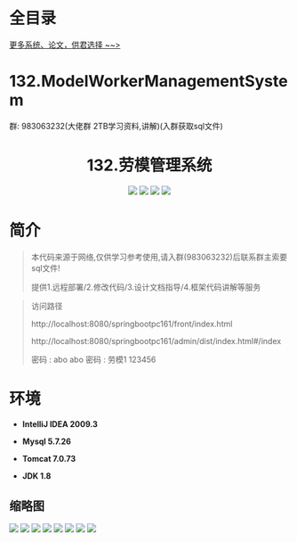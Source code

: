 # 全目录

[更多系统、论文，供君选择 ~~>](https://www.yuque.com/wisebit/blog)


# 132.ModelWorkerManagementSystem

<p>群: 983063232(大佬群 2TB学习资料,讲解)(入群获取sql文件)</p>

<p><h1 align="center">132.劳模管理系统</h1></p>


<p align="center">
	<img src="https://img.shields.io/badge/jdk-1.8-orange.svg"/>
    <img src="https://img.shields.io/badge/springBoot-5.x-lightgrey.svg"/>
    <img src="https://img.shields.io/badge/vue-3.x-blue.svg"/>
    <img src="https://img.shields.io/badge/mysql-5.x-yellow.svg"/>
</p>

# 简介


> 本代码来源于网络,仅供学习参考使用,请入群(983063232)后联系群主索要sql文件!
>
> 提供1.远程部署/2.修改代码/3.设计文档指导/4.框架代码讲解等服务

>访问路径
>
> http://localhost:8080/springbootpc161/front/index.html
>
> http://localhost:8080/springbootpc161/admin/dist/index.html#/index
>
> 密码 : abo abo
> 密码 : 劳模1 123456


# 环境

- <b>IntelliJ IDEA 2009.3</b>

- <b>Mysql 5.7.26</b>

- <b>Tomcat 7.0.73</b>

- <b>JDK 1.8</b>




## 缩略图

![](https://bitwise.oss-cn-heyuan.aliyuncs.com/2024/9/10/3262a01e-1a59-4cb8-9c39-75170b488f96.png)
![](https://bitwise.oss-cn-heyuan.aliyuncs.com/2024/9/10/9f9af35a-42d3-4d3f-bf63-b3bce2e4c20b.png)
![](https://bitwise.oss-cn-heyuan.aliyuncs.com/2024/9/10/e319b94d-8365-4291-a304-e6fc32d24841.png)
![](https://bitwise.oss-cn-heyuan.aliyuncs.com/2024/9/10/cf66ad3c-b880-4bec-bac0-57e92917ab82.png)
![](https://bitwise.oss-cn-heyuan.aliyuncs.com/2024/9/10/8aa9e885-b3c4-4671-b0c7-8274b7d96e73.png)
![](https://bitwise.oss-cn-heyuan.aliyuncs.com/2024/9/10/69f1abb4-e478-4c31-9b1a-a0f09c536d89.png)
![](https://bitwise.oss-cn-heyuan.aliyuncs.com/2024/9/10/c1b9fe5b-7f82-43b4-b9c3-0f9774ade271.png)
![](https://bitwise.oss-cn-heyuan.aliyuncs.com/2024/9/10/feb417dd-26dc-48c9-bba8-7d50d5d9d623.png)


